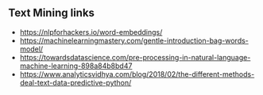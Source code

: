 ## Text Mining links

- https://nlpforhackers.io/word-embeddings/ 
- https://machinelearningmastery.com/gentle-introduction-bag-words-model/ 
- https://towardsdatascience.com/pre-processing-in-natural-language-machine-learning-898a84b8bd47 
- https://www.analyticsvidhya.com/blog/2018/02/the-different-methods-deal-text-data-predictive-python/